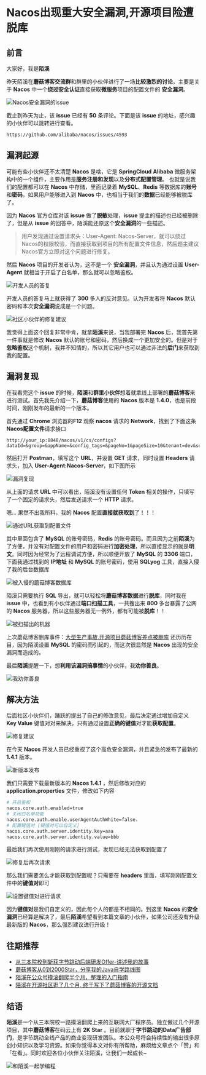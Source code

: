 # Nacos出现重大安全漏洞,开源项目险遭脱库

## 前言

大家好，我是**陌溪**

昨天陌溪在**蘑菇博客交流群**和群里的小伙伴进行了一场**比较激烈的讨论**，主要是关于 **Nacos** 中一个**绕过安全认证**直接获取**微服务**项目的配置文件的 **安全漏洞**。


![Nacos安全漏洞的issue](images/image-20210115171030971.png)

截止到昨天为止，该 **issue** 已经有 **50** 条评论。下面是该 **issue** 的地址，感兴趣的小伙伴可以跳转进行查看。

```bash
https://github.com/alibaba/nacos/issues/4593
```

## 漏洞起源

可能有些小伙伴还不太清楚 **Nacos** 是啥，它是 **SpringCloud** **Alibaba** 微服务架构中的一个组件，主要作用是**服务注册和发现**以及**分布式配置管理**。  也就是说我们的配置都可以在 **Nacos** 中存储，里面记录着 **MySQL**、**Redis** 等数据库的**账号**和**密码**，如果用户能够进入到 **Nacos** 中，也相当于我们的**数据**已经能够被脱库了。

因为 **Nacos** 官方仓库对该 **issue** 做了**脱敏**处理，**issue** 提主的描述也已经被删除了，但是从 **issue** 的回答中，陌溪能还原这个**安全漏洞**的一些描述。

> 用户发现通过设置请求头：User-Agent: Nacos-Server，就可以绕过Nacos的权限校验，而直接获取到项目的所有配置文件信息，然后题主建议Nacos官方立即对这个问题进行修复。

然后 **Nacos** 项目的开发者认为，这不是一个 **安全漏洞**，并且认为通过设置 **User-Agent** 就相当于开启了白名单，那么就可以忽略鉴权。


![开发人员的答复](images/image-20210115222020606.png)

开发人员的答复马上就获得了 **300** 多人的反对意见。认为开发者将 **Nacos** 默认密码和本次**安全漏洞**说成是一个问题。


![社区小伙伴的修复建议](images/image-20210115222325946.png)

我觉得上面这个回复非常中肯，就拿**陌溪**来说，当我部署完 **Nacos** 后，我首先第一件事就是修改 **Nacos** 默认的账号和密码，然后换成一个更加安全的。但是对于**忽略鉴权**这个机制，我并不知情的，所以其它用户也可以通过非法的**后门**来获取到我的配置。

## 漏洞复现

在我看完这个 **issue** 的时候，**陌溪**和**群里小伙伴**想着就拿线上部署的**蘑菇博客**来进行测试。首先我先介绍一下，**蘑菇博客**使用的 **Nacos** 版本是 **1.4.0**，也是前段时间，刚刚发布的最新的一个版本。

首先通过 **Chrome** 浏览器的**F12** 观察 **nacos** 请求的 **Network**，找到了下面这条**Nacos配置文件**请求接口

```bashh
http://your_ip:8848/nacos/v1/cs/configs?dataId=&group=&appName=&config_tags=&pageNo=1&pageSize=10&tenant=dev&search=accurate
```

然后打开 **Postman**，填写这个 **URL**，并设置 **GET** 请求，同时设置 **Headers** 请求头，加入 **User-Agent:Nacos-Server**，如下图所示


![漏洞复现](images/image-20210115224609726.png)

从上面的请求 **URL** 中可以看出，陌溪没有设置任何 **Token** 相关的操作，只填写了一个固定的请求头，然后发送请求一个 **HTTP** 请求。

嗯...  果然不出我所料，我的 **Nacos** 配置**直接就获取到**了！！！


![通过URL获取到配置文件](images/image-20210115225227449.png)

其中里面包含了 **MySQL** 的账号密码，**Redis** 的账号密码。而且因为之前**陌溪**为了方便，并没有对配置文件的用户和密码进行**加密处理**，所以直接显示的就是**明文**。同时因为经常为了远程调试方便，所以顺便开放了 **MySQL** 的 **3306** 端口，下面我通过找到的 **IP地址** 和 **MySQL** 的账号密码，使用 **SQLyog** 工具，直接入侵了我的后台数据库


![被入侵的蘑菇博客数据库](images/image-20210115225704506.png)

陌溪只需要执行 **SQL** 导出，就可以轻松将**蘑菇博客数据**进行**脱库**，同时我在 **issue** 中，也看到有小伙伴通过**端口扫描工具**，一共搜出来 **800** 多台暴露了公网的 **Nacos** 服务器，所以这些服务器无一例外，都有可能被**脱库**！！


![被扫描出的机器](images/image-20210115230024338.png)

上次蘑菇博客删库事件：[大型生产事故,开源项目蘑菇博客差点被删库](https://mp.weixin.qq.com/s/UprMwItKjJ-Bcj1Z5ija1g) 还历历在目，因为陌溪设置 **MySQL** 的密码而引起的，而这次很显然是 **Nacos** 出现的安全漏洞而造成的。

最后**陌溪**提醒一下，想**利用该漏洞搞事情**的小伙伴，我**劝你善良**。


![我劝你善良](images/u=404324061,3529151793&fm=26&gp=0.jpg)

## 解决方法

后面社区小伙伴们，踊跃的提出了自己的修改意见，最后决定通过增加自定义 **Key Value** 键值对对来解决，只有通过设置**正确的键值**对才能**获取配置**。


![修复建议](images/image-20210116101354592.png)

在今天 **Nacos** 开发人员已经重视了这个高危安全漏洞，并且紧急的发布了最新的 **1.4.1** 版本。


![新版本发布](images/image-20210115230323761.png)

我们只需要下载最新版本的 **Nacos 1.4.1** ，然后修改对应的 **application.properties** 文件，修改如下内容

```bash
# 开启鉴权
nacos.core.auth.enabled=true
# 关闭白名单功能
nacos.core.auth.enable.userAgentAuthWhite=false.
# 配置键值对 [键值对可以自定义]
nacos.core.auth.server.identity.key=aaa
nacos.core.auth.server.identity.value=bbb
```

最后我们再次使用刚刚的请求进行测试，发现已经无法获取到配置了


![修复后再次请求](images/image-20210115235555351.png)

那么我们需要怎么才能获取到配置呢？只需要在 **headers** 里面，填写刚刚配置文件中的**键值对**即可


![设置键值对进行请求](images/image-20210116000039217.png)

因为**键值对**是我们自定义的，因此每个人的都是不相同的。到这里 **Nacos** 的**安全漏洞**已经算是解决了，最后**陌溪**希望看到本篇文章的小伙伴，如果公司还没有升级最新版的 **Nacos**，那么强烈建议进行升级！

## 往期推荐

- [从三本院校到斩获字节跳动后端研发Offer-讲述我的故事](https://mp.weixin.qq.com/s?__biz=MzkyMzE5NTYzMA==&mid=2247485023&idx=1&sn=429fd2090f081e7cd09bec7786b2f30a&chksm=c1e987def69e0ec8da0ec74fae9b62055406fd199270a6b132687d943a1295659d939b2236b7&token=642644308&lang=zh_CN&scene=21#wechat_redirect)
- [蘑菇博客从0到2000Star，分享我的Java自学路线图](https://mp.weixin.qq.com/s?__biz=MzkyMzE5NTYzMA==&mid=2247484691&idx=1&sn=f01431e0b7c38f72282fdae96eca126b&chksm=c1e98492f69e0d848cba8052b814750027b4c1f0bd813e64afbb7ea79a1d78c39cbc97941e4f&token=642644308&lang=zh_CN&scene=21#wechat_redirect)
- [陌溪在公众号摸滚翻爬半个月，整理的入门指南](https://mp.weixin.qq.com/s/Jj1i-mD9Tw0vUEFX/VXH19dQRkNtPbzDMVXwsPQ)
- [陌溪在开源社区逛了几个月, 终于写下了蘑菇博客的开源文档](https://mp.weixin.qq.com/s/VXH19dQRkNtPbzDMVXwsPQ)

结语
--

**陌溪**是一个从三本院校一路摸滚翻爬上来的互联网大厂程序员。独立做过几个开源项目，其中**蘑菇博客**在码云上有 **2K Star** 。目前就职于**字节跳动的Data广告部门**，是字节跳动全线产品的商业变现研发团队。本公众号将会持续性的输出很多原创小知识以及学习资源。如果你觉得本文对你有所帮助，麻烦给文章点个「赞」和「在看」。同时欢迎各位小伙伴关注陌溪，让我们一起成长~


![和陌溪一起学编程](images/b463558e896d46779ffd38d7982d3da7.png)